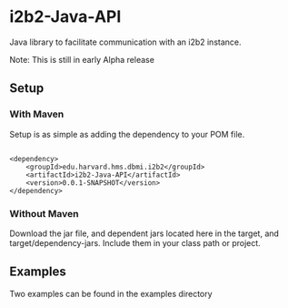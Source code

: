 # i2b2-Java-API

Java library to facilitate communication with an i2b2 instance.

Note: This is still in early Alpha release

## Setup

### With Maven

Setup is as simple as adding the dependency to your POM file.

```

<dependency>
	<groupId>edu.harvard.hms.dbmi.i2b2</groupId>
	<artifactId>i2b2-Java-API</artifactId>
	<version>0.0.1-SNAPSHOT</version>
</dependency>

```

### Without Maven

Download the jar file, and dependent jars located here in the target, and target/dependency-jars. Include them in your class path or project.


## Examples

Two examples can be found in the examples directory
